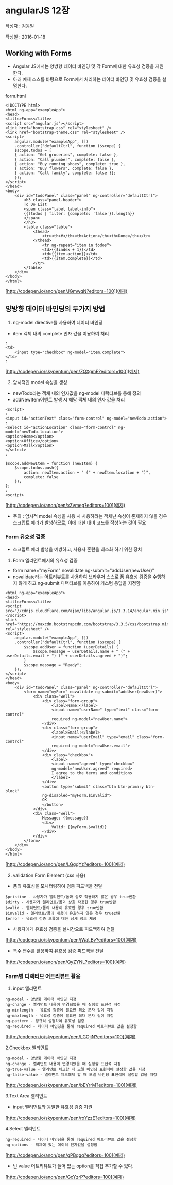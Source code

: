 # angularJS 12장 

작성자 : 김동일

작성일 : 2016-01-18

## Working with Forms

- Angular JS에서는 양방향 데이터 바인딩 및 각 Form에 대한 유효성 검증을 지원 한다.
- 아래 예제 소스를 바탕으로 Form에서 처리하는 데이터 바인딩 및 유효성 검증을 설명한다.

form.html

```
<!DOCTYPE html>
<html ng-app="exampleApp">
<head>
<title>Forms</title>
<script src="angular.js"></script>
<link href="bootstrap.css" rel="stylesheet" />
<link href="bootstrap-theme.css" rel="stylesheet" />
<script>
	angular.module("exampleApp", [])
	.controller("defaultCtrl", function ($scope) {
	$scope.todos = [
	{ action: "Get groceries", complete: false },
	{ action: "Call plumber", complete: false },
	{ action: "Buy running shoes", complete: true },
	{ action: "Buy flowers", complete: false },
	{ action: "Call family", complete: false }];
	});
</script>
</head>
<body>
	<div id="todoPanel" class="panel" ng-controller="defaultCtrl">
		<h3 class="panel-header">
		To Do List
		<span class="label label-info">
		{{(todos | filter: {complete: 'false'}).length}}
		</span>
		</h3>
		<table class="table">
			<thead>
				<tr><th>#</th><th>Action</th><th>Done</th></tr>
			</thead>
				<tr ng-repeat="item in todos">
				<td>{{$index + 1}}</td>
				<td>{{item.action}}</td>
				<td>{{item.complete}}</td>
			</tr>
		</table>
	</div>
</body>
</html>
```

[http://codepen.io/anon/pen/JGmwqN?editors=100](예제)

## 양방향 데이터 바인딩의 두가지 방법

1. ng-model directive를 사용하여 데이터 바인딩 

- item 객체 내의 complete 인자 값을 이용하여 처리

```
:
<td>
	<input type="checkbox" ng-model="item.complete">
</td>
:
```

[http://codepen.io/skypentum/pen/ZQXgmE?editors=100](예제)

2. 암시적인 model 속성을 생성 

- newTodo라는 객체 내의 인자값을 ng-model 디랙티브를 통해 정의
- addNewItem이벤트 발생 시 해당 객체 내의 인자 값을 처리

```
<script>
:
<input id="actionText" class="form-control" ng-model="newTodo.action">
:
<select id="actionLocation" class="form-control" ng-model="newTodo.location">
<option>Home</option>
<option>Office</option>
<option>Mall</option>
</select>
:

$scope.addNewItem = function (newItem) {
	$scope.todos.push({
		action: newItem.action + " (" + newItem.location + ")",
		complete: false
	});
};
:
<script>
```

[http://codepen.io/anon/pen/xZymeg?editors=100](예제)

- 주의 : 암시적 model 속성을 사용 시 사용하려는 객체난 속성이 존재하지 않을 경우 스크립트 에러가 발생하므로, 이에 대한 대비 코드를 작성하는 것이 필요


### Form 유효성 검증

- 스크립트 에러 발생을 예방하고, 사용자 혼란을 최소화 하기 위한 장치

1. Form 엘리먼트에서의 유효성 검증 

- form name="myForm" novalidate ng-submit="addUser(newUser)"
- novalidate라는 어트리뷰트를 사용하여 브라우저 스스로 폼 유효성 검증을 수행하지 않게 하고 ng-submit 디랙티브를 이용하여 커스텀 응답을 지정함
```
<html ng-app="exampleApp">
<head>
<title>Forms</title>
<script src="//cdnjs.cloudflare.com/ajax/libs/angular.js/1.3.14/angular.min.js"></script>
<link href="https://maxcdn.bootstrapcdn.com/bootstrap/3.3.5/css/bootstrap.min.css" rel="stylesheet" />
<script>
	angular.module("exampleApp", [])
	.controller("defaultCtrl", function ($scope) {
		$scope.addUser = function (userDetails) {
			$scope.message = userDetails.name + " (" + userDetails.email + ") (" + userDetails.agreed + ")";
		}
		$scope.message = "Ready";
	});
</script>
</head>
<body>
	<div id="todoPanel" class="panel" ng-controller="defaultCtrl">
		<form name="myForm" novalidate ng-submit="addUser(newUser)">
			<div class="well">
				<div class="form-group">
					<label>Name:</label>
					<input name="userName" type="text" class="form-control"
					required ng-model="newUser.name">
				</div>
				<div class="form-group">
					<label>Email:</label>
					<input name="userEmail" type="email" class="form-control"
					required ng-model="newUser.email">
				</div>
				<div class="checkbox">
					<label>
					<input name="agreed" type="checkbox"
					ng-model="newUser.agreed" required>
					I agree to the terms and conditions
					</label>
				</div>
				<button type="submit" class="btn btn-primary btn-block"
				ng-disabled="myForm.$invalid">
				OK
				</button>
			</div>
			<div class="well">
				Message: {{message}}
				<div>
					Valid: {{myForm.$valid}}
				</div>
			</div>
		</form>
	</div>
</body>
</html>
```

[http://codepen.io/anon/pen/LGgqYz?editors=100](예제)

2. validation Form Element (css 사용)

- 폼의 유효성을 모니터링하여 검증 피드백을 전달
```
$pristine - 사용자가 엘리먼트/폼과 상호 작용하지 않은 경우 true반환
$dirty - 사용자가 엘리먼트/폼과 상호 작용한 경우 true반환
$valid - 엘리먼트/폼의 내용이 유효한 경우 true반환
$invalid - 엘리먼트/폼의 내용이 유효하지 않은 경우 true반환
$error - 유효성 검증 오류에 대한 상세 정보 제공
```
- 사용자에게 유효성 검증을 실시간으로 피드백하여 전달

[http://codepen.io/skypentum/pen/jWaLBv?editors=100](예제)

- 특수 변수를 활용하여 유효성 검증 피드백을 전달

[http://codepen.io/anon/pen/QyZYNL?editors=100](예제)

### Form별 디랙티브 어트리뷰트 활용

1. input 엘리먼트
```
ng-model - 앙방향 데이터 바인딩 지정
ng-change - 엘리먼트 내용이 변경되었을 때 실행할 표현석 지정
ng-minlength - 유효성 검증에 필요한 최소 문자 길이 지정
ng-maxlength - 유효성 검증에 필요한 최대 문자 길이 지정
ng-pattern - 정규식 설정하여 유효성 검증
ng-required - 데이터 바인딩을 통해 required 어트리뷰트 값을 설정함
```

[http://codepen.io/skypentum/pen/LGOjjN?editors=100](예제)

2.Checkbox 엘리먼트
```
ng-model - 앙방향 데이터 바인딩 지정
ng-change - 엘리먼트 내용이 변경되었을 때 실행할 표현석 지정
ng-true-value - 엘리먼트 체크할 때 모델 바인딩 표현식에 설정할 값을 지정
ng-false-value - 엘리먼트 체크해제 할 때 모델 바인딩 표현식에 설정할 값을 지정
```

[http://codepen.io/skypentum/pen/bEYrrM?editors=100](예제)

3.Text Area 엘리먼트

- input 엘리먼트와 동일한 유효성 검증 지원

[http://codepen.io/skypentum/pen/rxYzzE?editors=100](예제)

4.Select 엘리먼트
```
ng-required - 데이터 바인딩을 통해 required 어트리뷰트 값을 설정함
ng-options - 객체에 있는 데이터 인자값을 설정함
```

[http://codepen.io/anon/pen/gPBqgq?editors=100](예제)

- 빈 value 어트리뷰트가 들어 있는 option를 직접 추가할 수 있다.

[http://codepen.io/anon/pen/GoYzrP?editors=100](예제)
